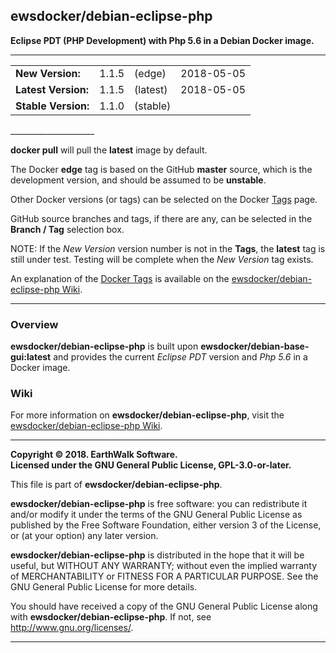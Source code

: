 ## ewsdocker/debian-eclipse-php  

__Eclipse PDT (PHP Development) with Php 5.6 in a Debian Docker image.__  

____  

<table>
  <tr>
    <td><b>New Version:</b></td>
    <td>1.1.5</td>
    <td>(edge)</td>
    <td>2018-05-05</td>
  </tr>
  <tr>
    <td><b>Latest Version:</b></td>
    <td>1.1.5</td>
    <td>(latest)</td>
    <td>2018-05-05</td>
  </tr>
  <tr>
    <td><b>Stable Version:</b></td>
    <td>1.1.0</td>
    <td>(stable)</td>
    <td>&nbsp;</td>
  </tr>  
</table>
_____________________  

**docker pull** will pull the **latest** image by default.  

The Docker **edge** tag is based on the GitHub **master** source, which is the development version, and should be assumed to be **unstable**.  

Other Docker versions (or tags) can be selected on the Docker [Tags](https://hub.docker.com/r/ewsdocker/debian-eclipse-php/tags/) page. 

GitHub source branches and tags, if there are any, can be selected in the **Branch / Tag** selection box.  

NOTE: If the _New Version_ version number is not in the **Tags**, the **latest** tag is still under test.  Testing will be complete when the _New Version_ tag exists.

An explanation of the [Docker Tags](https://github.com/ewsdocker/debian-eclipse-php/wiki/DockerTags) is available on the [ewsdocker/debian-eclipse-php Wiki](https://github.com/ewsdocker/debian-eclipse-php/wiki).
____

### Overview  

**ewsdocker/debian-eclipse-php** is built upon **ewsdocker/debian-base-gui:latest** and provides the current _Eclipse PDT_ version and _Php 5.6_ in a Docker image.  

### Wiki  

For more information on **ewsdocker/debian-eclipse-php**, visit the [ewsdocker/debian-eclipse-php Wiki](https://github.com/ewsdocker/debian-eclipse-php/wiki).  

____  

**Copyright © 2018. EarthWalk Software.**  
**Licensed under the GNU General Public License, GPL-3.0-or-later.**  

This file is part of **ewsdocker/debian-eclipse-php**.  

**ewsdocker/debian-eclipse-php** is free software: you can redistribute 
it and/or modify it under the terms of the GNU General Public License 
as published by the Free Software Foundation, either version 3 of the 
License, or (at your option) any later version.  

**ewsdocker/debian-eclipse-php** is distributed in the hope that it will 
be useful, but WITHOUT ANY WARRANTY; without even the implied warranty 
of MERCHANTABILITY or FITNESS FOR A PARTICULAR PURPOSE.  See the
GNU General Public License for more details.  

You should have received a copy of the GNU General Public License
along with **ewsdocker/debian-eclipse-php**.  If not, see 
<http://www.gnu.org/licenses/>.  
____  

